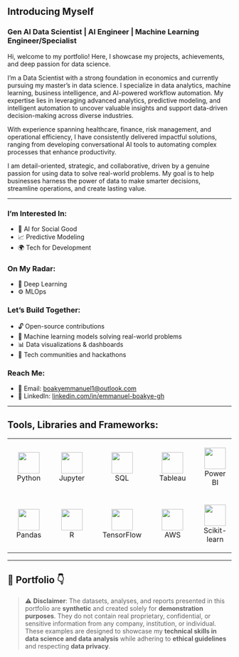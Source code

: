 ## **Introducing Myself**

### **Gen AI Data Scientist | AI Engineer | Machine Learning Engineer/Specialist**



Hi, welcome to my portfolio! Here, I showcase my projects, achievements, and deep passion for data science. 

I’m a Data Scientist with a strong foundation in economics and currently pursuing my master’s in data science. I specialize in data analytics, machine learning, business intelligence, and AI-powered workflow automation. My expertise lies in leveraging advanced analytics, predictive modeling, and intelligent automation to uncover valuable insights and support data-driven decision-making across diverse industries.

With experience spanning healthcare, finance, risk management, and operational efficiency, I have consistently delivered impactful solutions, ranging from developing conversational AI tools to automating complex processes that enhance productivity.

I am detail-oriented, strategic, and collaborative, driven by a genuine passion for using data to solve real-world problems. My goal is to help businesses harness the power of data to make smarter decisions, streamline operations, and create lasting value.

---

### I’m Interested In:
- 🤖 AI for Social Good
- 📈 Predictive Modeling
- 🌍 Tech for Development

### On My Radar:
- 🧠 Deep Learning
- ⚙️ MLOps

### Let’s Build Together:
- 🔓 Open-source contributions
- 🤯 Machine learning models solving real-world problems
- 📊 Data visualizations & dashboards
- 💬 Tech communities and hackathons
  
### Reach Me:
-  📧 Email: boakyemmanuel1@outlook.com
-  🔗 LinkedIn: [linkedin.com/in/emmanuel-boakye-gh](https://linkedin.com/in/emmanuel-boakye-gh)


---

## Tools, Libraries and Frameworks:

<table>
  <tr>
    <td align="center" style="width: 150px; padding: 20px;"><img src="https://skillicons.dev/icons?i=python" width="48" /><br/>Python</td>
    <td align="center" style="width: 150px; padding: 20px;"><img src="https://cdn.jsdelivr.net/gh/devicons/devicon/icons/jupyter/jupyter-original.svg" width="48" /><br/>Jupyter</td>
    <td align="center" style="width: 150px; padding: 20px;"><img src="https://upload.wikimedia.org/wikipedia/commons/8/87/Sql_data_base_with_logo.png" width="48" /><br/>SQL</td>
    <td align="center" style="width: 150px; padding: 20px;"><img src="https://upload.wikimedia.org/wikipedia/commons/4/4b/Tableau_Logo.png" width="48" /><br/>Tableau</td>
    <td align="center" style="width: 150px; padding: 20px;"><img src="https://upload.wikimedia.org/wikipedia/commons/c/cf/New_Power_BI_Logo.svg" width="48" /><br/>Power BI</td>
  </tr>
  <tr>
    <td align="center" style="width: 150px; padding: 20px;"><img src="https://cdn.jsdelivr.net/gh/devicons/devicon/icons/pandas/pandas-original.svg" width="48" /><br/>Pandas</td>
    <td align="center" style="width: 150px; padding: 20px;"><img src="https://skillicons.dev/icons?i=r" width="48" /><br/>R</td>
    <td align="center" style="width: 150px; padding: 20px;"><img src="https://skillicons.dev/icons?i=tensorflow" width="48" /><br/>TensorFlow</td>
    <td align="center" style="width: 150px; padding: 20px;"><img src="https://skillicons.dev/icons?i=aws" width="48" /><br/>AWS</td>
    <td align="center" style="width: 150px; padding: 20px;"><img src="https://upload.wikimedia.org/wikipedia/commons/0/05/Scikit_learn_logo_small.svg" width="48" /><br/>Scikit-learn</td>
  </tr>
</table>

---

## 💼 Portfolio 👇

> ⚠️ **Disclaimer**:   The datasets, analyses, and reports presented in this portfolio are **synthetic** and created solely for **demonstration purposes**. They do not contain real proprietary, confidential, or sensitive information from any company, institution, or individual.  
> These examples are designed to showcase my **technical skills in data science and data analysis** while adhering to **ethical guidelines** and respecting **data privacy**.

> 
